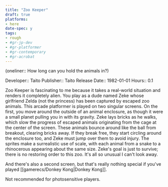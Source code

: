 ```yaml
---
title: "Zoo Keeper"
draft: true
platforms:
- here
date-spec: y
tags:
- rough
- #gr-jp-dev 
- #gr-platformer 
- #gr-contemporary 
- #gr-acrobat 
---
```


(oneliner:: How long can you hold the animals in?)

Developer:: Taito
Publisher:: Taito
Release Date:: 1982-01-01
Hours:: 0.1

Zoo Keeper is fascinating to me because it takes a real-world situation and renders it completely alien. You play as a dude named Zeke whose girlfriend Zelda (not the princess) has been captured by escaped zoo animals. This arcade platformer  is played on two singular screens. On the first, you move around the outside of an animal enclosure, as though it were a small planet pulling you in with its gravity. Zeke lays bricks as he walks, which slow the progress of escaped animals originating from the cage at the center of the screen. These animals bounce around like the ball from breakout, clearing bricks away. If they break free, they start circling around the enclosure too, and Zeke must jump over them to avoid injury. The sprites make a surrealistic use of scale, with each animal from a snake to a rhinocerous appearing about the same size. Zeke's goal is just to survive; there is no restoring order to this zoo. It's all so unusual I can't look away.

And there's also a second screen, but that's really nothing special if you've played [[gamerecs/Donkey Kong|Donkey Kong]].

Not recommended for photosensitive players.